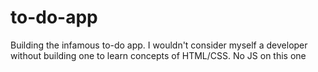 # to-do-app

Building the infamous to-do app. I wouldn't consider myself a developer without building one to learn concepts of HTML/CSS. No JS on this one
